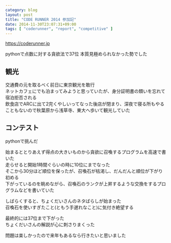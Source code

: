 ```yaml
---
category: blog
layout: post
title: "CODE RUNNER 2014 参加記"
date: 2014-11-30T23:07:31+09:00
tags: [ "coderunner", "report", "competitive" ]
---
```


<https://coderunner.jp>

pythonで点数に対する貪欲法で37位 本質見極められなかった勢でした

<!-- more -->

## 観光

交通費の元を取るべく前日に東京観光を敢行  
ネットカフェにでも泊まってみようと思っていたが、身分証明書の類いを忘れて宿泊拒否される  
飲食店でARCに出て2完くやしいってなった後店が閉まり、深夜で寝る所もやることもないので秋葉原から浅草寺、東大へ歩いて観光していた

## コンテスト

pythonで挑んだ

始まるととりあえず得点の大きいものから貪欲に召喚するプログラムを高速で書いた  
走らせると開始1時間ぐらいの時に10位にまでなった  
そこから30分ほど順位を保ったが、召喚石が枯渇し、だんだんと順位が下がり初める  
下がっているのを眺めながら、召喚石のランクが上昇するような交換をするプログラムなどを書いていた

しばらくすると、ちょくだいさんのネタばらしが始まった  
召喚石を使いすぎたこと(ともう手遅れなこと)に気付き絶望する

最終的には37位まで下がった  
ちょくだいさんの解説が心に刺さりまくった

問題は楽しかったので来年もあるなら行きたいと思いました
